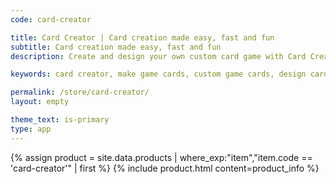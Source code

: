 ```yaml
---
code: card-creator

title: Card Creator | Card creation made easy, fast and fun
subtitle: Card creation made easy, fast and fun
description: Create and design your own custom card game with Card Creator. Card creator is a software tool that make easy, fast and fun to make your custom game cards with no limitation.

keywords: card creator, make game cards, custom game cards, design cards, card creation tool

permalink: /store/card-creator/
layout: empty

theme_text: is-primary
type: app
---
```


{% assign product = site.data.products | where_exp:"item","item.code == 'card-creator'" | first %}
{% include product.html content=product_info %}